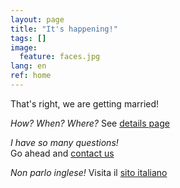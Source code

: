 ```yaml
---
layout: page
title: "It's happening!"
tags: []
image:
  feature: faces.jpg
lang: en
ref: home
---
```


That's right, we are getting married!   

<span style="font-style:italic">How? When? Where? </span>  See [details page](/details)   

<span style="font-style:italic">I have so many questions!</span>   
Go ahead and [contact us](/contact)   

<span style="font-style:italic">Non parlo inglese!</span>    Visita il [sito italiano](../casa)
